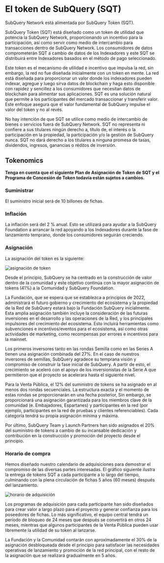 # El token de SubQuery (SQT)

SubQuery Network está alimentada por SubQuery Token (SQT).

SubQuery Token (SQT) está diseñado como un token de utilidad que potencia la SubQuery Network, proporcionando un incentivo para la participación, así como servir como medio de intercambio para transacciones dentro de SubQuery Network. Los consumidores de datos comprometerán SQT a cambio de datos de los Indexadores y este SQT se distribuirá entre Indexadores basados en el método de pago seleccionado.

Este token es el mecanismo de utilidad e incentivo que impulsa la red, sin embargo, la red no fue diseñada inicialmente con un token en mente. La red está diseñada para proporcionar un valor donde los indexadores pueden indexar, agregue y luego sirva datos de blockchain y haga esto disponible con rapidez y sencillez a los consumidores que necesitan datos de blockchain para alimentar sus aplicaciones. SQT es una solución natural que permite a los participantes del mercado transaccionar y transferir valor. Este enfoque asegura que el valor fundamental de SubQuery impulse el valor del token y no al revés.

No hay intención de que SQT se utilice como medio de intercambio de bienes o servicios fuera de SubQuery Network. SQT no representa ni confiere a sus titulares ningún derecho a, título de, el interés o la participación en la propiedad, la participación y/o la gestión de SubQuery nunca. SQT no dará derecho a los titulares a ninguna promesa de tasas, dividendos, ingresos, ganancias o réditos de inversión.

## Tokenomics

**Tenga en cuenta que el siguiente Plan de Asignación de Token de SQT y el Programa de Concesión de Token todavía están sujetos a cambios.**

### Suministrar

El suministro inicial será de 10 billones de fichas.

### Inflación

La inflación será del 2 % anual. Esto se utilizará para ayudar a la SubQuery Foundation a arrancar la red apoyando a los Indexadores durante la fase de lanzamiento temprano, donde los consumidores seguirán creciendo.

### Asignación

La asignación del token es la siguiente:

![asignación de token](/assets/img/token_allocation.png)

Desde el principio, SubQuery se ha centrado en la construcción de valor dentro de la comunidad y este objetivo continúa con la mayor asignación de tokens (41%) a la Comunidad y SubQuery Foundation.

La Fundación, que se espera que se establezca a principios de 2022, administrará el futuro gobierno y crecimiento del ecosistema y la propiedad de la Red de SubQuery estará bajo la Fundación SubQuery inicialmente. Esta amplia asignación también incluye la consideración de las futuras inversiones en el desarrollo y las operaciones de la Red, y los principales impulsores del crecimiento del ecosistema. Esto incluirá herramientas como subvenciones e incentivos/eventos para el ecosistema, así como otras actividades de marketing, como recompensas por errores e incentivos para la mainnet.

Los primeros inversores tanto en las rondas Semilla como en las Series A tienen una asignación combinada del 27%. En el caso de nuestros inversores de semillas, SubQuery agradece su temprana visión y compromiso de construir la fase inicial de SubQuery. A partir de esto, el crecimiento se aceleró con el apoyo de los inversionistas de la Serie A que permitieron que el proyecto se acelerara hasta el siguiente nivel.

Para la Venta Pública, el 12% del suministro de tokens se ha asignado en al menos dos rondas secuenciales. La estructura exacta y el momento de estas rondas se proporcionarán en una fecha posterior, Sin embargo, se proporcionará una asignación garantizada para los miembros clave de la comunidad (e. Embajadores, Espartanes) y participantes en la red (por ejemplo, participantes en la red de pruebas y clientes referenciables). Cada categoría tendrá su propia asignación mínima y máxima.

Por último, SubQuery Team y Launch Partners han sido asignados el 20% del suministro de tokens a cambio de su incansable dedicación y contribución en la construcción y promoción del proyecto desde el principio.

### Horario de compra

Hemos diseñado nuestro calendario de adquisiciones para demostrar el compromiso de las diversas partes interesadas. El gráfico siguiente ilustra la entrega de tokens SQT a cada participante a lo largo del tiempo, culminando con la plena circulación de fichas 5 años (60 meses) después del lanzamiento.

![horario de adquisición](/assets/img/vesting_schedule.png)

Los programas de adquisición para cada participante han sido diseñados para crear valor a largo plazo para el proyecto y generar confianza para los poseedores de fichas. Lo más significativo, el equipo central tendrá un período de bloqueo de 24 meses que después se convertirá en otros 24 meses, mientras que algunos participantes de la Venta Pública pueden usar libremente la utilidad de su token al lanzarse.

La Fundación y la Comunidad contarán con aproximadamente el 30% de la asignación desbloqueada desde el principio para satisfacer las necesidades operativas de lanzamiento y promoción de la red principal, con el resto de la asignación que se realizará gradualmente en 5 años.
